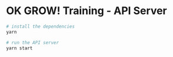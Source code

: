 # OK GROW! Training - API Server

```sh
# install the dependencies
yarn

# run the API server
yarn start
```